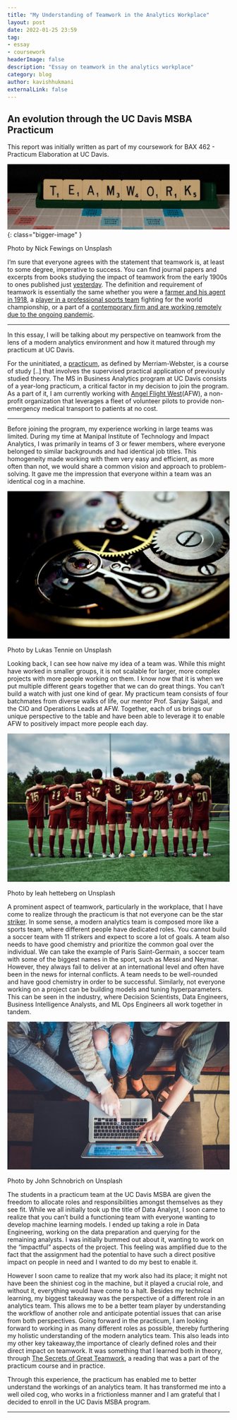 ```yaml
---
title: "My Understanding of Teamwork in the Analytics Workplace"
layout: post
date: 2022-01-25 23:59
tag:
- essay
- coursework
headerImage: false
description: "Essay on teamwork in the analytics workplace"
category: blog
author: kavishhukmani
externalLink: false
---
```


## An evolution through the UC Davis MSBA Practicum

<span class="evidence">This report was initially written as part of my coursework for BAX 462 - Practicum Elaboration at UC Davis.</span>

![Teamwork Image](/assets/images/posts/my-understanding-of-teamwork-in-the-analytics-workplace/teamwork.jpeg){: class="bigger-image" }
<figcaption class="caption">Photo by Nick Fewings on Unsplash</figcaption>


I’m sure that everyone agrees with the statement that teamwork is, at least to some degree, imperative to success. You can find journal papers and excerpts from books studying the impact of teamwork from the early 1900s to ones published just [yesterday](https://scholar.google.com/scholar?q=teamwork&scisbd=1). The definition and requirement of teamwork is essentially the same whether you were a [farmer and his agent in 1918](https://naldc.nal.usda.gov/download/IND43843093/PDF), a [player in a professional sports team](https://www.tandfonline.com/doi/abs/10.1080/1750984X.2014.932423) fighting for the world championship, or a part of a [contemporary firm and are working remotely due to the ongoing pandemic](http://dx.doi.org/10.1136/bmjqs-2020-011447).

---

In this essay, I will be talking about my perspective on teamwork from the lens of a modern analytics environment and how it matured through my practicum at UC Davis.

For the uninitiated, a [practicum](https://www.merriam-webster.com/dictionary/practicum), as defined by Merriam-Webster, is a course of study [..] that involves the supervised practical application of previously studied theory. The MS in Business Analytics program at UC Davis consists of a year-long practicum, a critical factor in my decision to join the program. As a part of it, I am currently working with [Angel Flight West](https://www.angelflightwest.org/)(AFW), a non-profit organization that leverages a fleet of volunteer pilots to provide non-emergency medical transport to patients at no cost.

---

Before joining the program, my experience working in large teams was limited. During my time at Manipal Institute of Technology and Impact Analytics, I was primarily in teams of 3 or fewer members, where everyone belonged to similar backgrounds and had identical job titles. This homogeneity made working with them very easy and efficient, as more often than not, we would share a common vision and approach to problem-solving. It gave me the impression that everyone within a team was an identical cog in a machine.

![Watch Image](/assets/images/posts/my-understanding-of-teamwork-in-the-analytics-workplace/watch.jpeg)
<figcaption class="caption">Photo by Lukas Tennie on Unsplash</figcaption>  

Looking back, I can see how naive my idea of a team was. While this might have worked in smaller groups, it is not scalable for larger, more complex projects with more people working on them. I know now that it is when we put multiple different gears together that we can do great things. You can’t build a watch with just one kind of gear. My practicum team consists of four batchmates from diverse walks of life, our mentor Prof. Sanjay Saigal, and the CIO and Operations Leads at AFW. Together, each of us brings our unique perspective to the table and have been able to leverage it to enable AFW to positively impact more people each day.

![Soccer Image](/assets/images/posts/my-understanding-of-teamwork-in-the-analytics-workplace/soccer.jpeg)
<figcaption class="caption">Photo by leah hetteberg on Unsplash</figcaption>  


A prominent aspect of teamwork, particularly in the workplace, that I have come to realize through the practicum is that not everyone can be the star [striker](https://www.merriam-webster.com/dictionary/striker). In some sense, a modern analytics team is composed more like a sports team, where different people have dedicated roles. You cannot build a soccer team with 11 strikers and expect to score a lot of goals. A team also needs to have good chemistry and prioritize the common goal over the individual. We can take the example of Paris Saint-Germain, a soccer team with some of the biggest names in the sport, such as Messi and Neymar. However, they always fail to deliver at an international level and often have been in the news for internal conflicts. A team needs to be well-rounded and have good chemistry in order to be successful. Similarly, not everyone working on a project can be building models and tuning hyperparameters. This can be seen in the industry, where Decision Scientists, Data Engineers, Business Intelligence Analysts, and ML Ops Engineers all work together in tandem.

![Teamworking Image](/assets/images/posts/my-understanding-of-teamwork-in-the-analytics-workplace/teamworking.jpeg)
<figcaption class="caption">Photo by John Schnobrich on Unsplash</figcaption>  

The students in a practicum team at the UC Davis MSBA are given the freedom to allocate roles and responsibilities amongst themselves as they see fit. While we all initially took up the title of Data Analyst, I soon came to realize that you can’t build a functioning team with everyone wanting to develop machine learning models. I ended up taking a role in Data Engineering, working on the data preparation and querying for the remaining analysts. I was initially bummed out about it, wanting to work on the “impactful” aspects of the project. This feeling was amplified due to the fact that the assignment had the potential to have such a direct positive impact on people in need and I wanted to do my best to enable it.

However I soon came to realize that my work also had its place; it might not have been the shiniest cog in the machine, but it played a crucial role, and without it, everything would have come to a halt. Besides my technical learning, my biggest takeaway was the perspective of a different role in an analytics team. This allows me to be a better team player by understanding the workflow of another role and anticipate potential issues that can arise from both perspectives. Going forward in the practicum, I am looking forward to working in as many different roles as possible, thereby furthering my holistic understanding of the modern analytics team. This also leads into my other key takeaway,the importance of clearly defined roles and their direct impact on teamwork. It was something that I learned both in theory, through [The Secrets of Great Teamwork](https://hbr.org/2016/06/the-secrets-of-great-teamwork), a reading that was a part of the practicum course and in practice.

Through this experience, the practicum has enabled me to better understand the workings of an analytics team. It has transformed me into a well oiled cog, who works in a frictionless manner and I am grateful that I decided to enroll in the UC Davis MSBA program.

---
